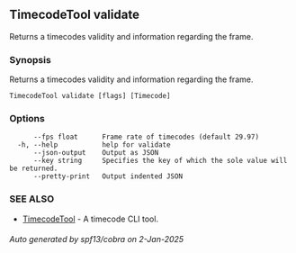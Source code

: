 ## TimecodeTool validate

Returns a timecodes validity and information regarding the frame.

### Synopsis

Returns a timecodes validity and information regarding the frame.

```
TimecodeTool validate [flags] [Timecode]
```

### Options

```
      --fps float      Frame rate of timecodes (default 29.97)
  -h, --help           help for validate
      --json-output    Output as JSON
      --key string     Specifies the key of which the sole value will be returned.
      --pretty-print   Output indented JSON
```

### SEE ALSO

* [TimecodeTool](TimecodeTool.md)	 - A timecode CLI tool.

###### Auto generated by spf13/cobra on 2-Jan-2025
